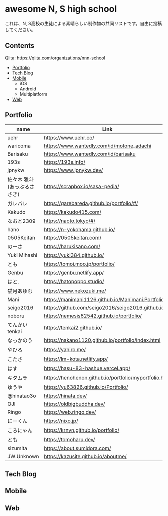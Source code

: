 # awesome N, S high school

これは、N, S高校の生徒による素晴らしい制作物の共同リストです。自由に投稿してください。

## Contents

Qiita: https://qiita.com/organizations/nnn-school

* [Portfolio](#portfolio)
* [Tech Blog](#Tech-Blog)
* [Mobile](#Mobile)
  * iOS
  * Android
  * Multiplatform
* [Web](#Web)

## Portfolio

| name | Link | Source code |
| --- | --- | --- |
| uehr | https://www.uehr.co/ | https://github.com/uehr/uehr.github.io |
| waricoma | https://www.wantedly.com/id/motone_adachi |  |
| Barisaku | https://www.wantedly.com/id/barisaku |  |
| 193s | https://193s.info/ |  |
| jpnykw | https://www.jpnykw.dev/ | https://github.com/jpnykw/jpnykw.dev |
| 佐々木 雅斗(あっぷるささき) | https://scrapbox.io/sasa-pedia/ |  |
| ガレバレ | https://garebareda.github.io/portfolio/#/ | https://github.com/garebareDA/portfolio |
| Kakudo | https://kakudo415.com/ | https://github.com/kakudo415/kakudo415.com |
| なおと2309 | https://naoto.tokyo/#/ |  |
| hano | https://n-yokohama.github.io/ | https://github.com/N-Yokohama/n-yokohama.github.io |
| 0505Keitan | https://0505keitan.com/ | https://github.com/0505Keitan/0505Keitan.github.io |
| のーさ | https://harukisano.com/ | https://github.com/hrqsn/site |
| Yuki Mihashi | https://yuki384.github.io/ |  |
| とも | https://tomoi.moo.jp/portfolio/ |  |
| Genbu | https://genbu.netlify.app/ |  |
| はと. | https://hatopoppo.studio/ |  |
| 猫月あゆむ | https://www.nekozuki.me/ | https://github.com/AyumuNekozuki/nekozuki_me |
| Mani | https://manimani1126.github.io/Manimani.Portfolio/ |  |
| seigo2016 | https://github.com/seigo2016/seigo2016.github.io |  |
| noboru | https://nemesis62542.github.io/portfolio/ | https://github.com/Nemesis62542/portfolio/tree/master/docs |
| てんかい tenkai | https://tenkai2.github.io/ | https://github.com/tenkai2/tenkai2.github.io |
| なっかのう | https://nakano1120.github.io/portfolio/index.html | https://github.com/nakano1120/portfolio |
| やひろ | https://yahiro.me/ |  |
| こたさ | https://lm-kota.netlify.app/ | https://github.com/kotaok/myportfolio |
| はす | https://hasu-83-hashue.vercel.app/ | https://github.com/hashue/Portfolio |
| キタムラ | https://henohenon.github.io/portfolio/myportfolio.html | https://github.com/henohenon/portfolio |
| ゆうや | https://yu63826.github.io/Portfolio/ | https://github.com/yu63826/Portfolio/ |
| @hinatao3o | https://hinata.dev/ | https://github.com/fjhrhnt/hinata.dev |
| OJI | https://oldbigbuddha.dev/ | https://github.com/OldBigBuddha/portfolio |
| Ringo | https://web.ringo.dev/ | https://github.com/Ringo-dev/webpage/ |
| にーくん | https://nixo.jp/ |  |
| ころにゃん | https://krnyn.github.io/portfolio/ | https://github.com/krnyn/portfolio |
| とも | https://tomoharu.dev/ | https://github.com/WTomoharu/next-portfolio |
| sizumita | https://about.sumidora.com/ | https://github.com/sizumita/portfolio |
| JW.Unknown | https://kazusite.github.io/aboutme/ | https://github.com/Kondo-Kazushi/Kondo-kazushi.github.io |


## Tech Blog

## Mobile

## Web
